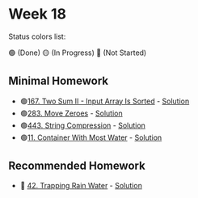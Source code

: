 # Week 18

Status colors list:

🟢 (Done)
🟡 (In Progress)
🔴 (Not Started)

## Minimal Homework

- 🟢[167. Two Sum II - Input Array Is Sorted](https://leetcode.com/problems/two-sum-ii-input-array-is-sorted/description/) - [Solution](TwoSumII-InputArrayIsSorted.java)
- 🟢[283. Move Zeroes](https://leetcode.com/problems/move-zeroes/description/) - [Solution](MoveZeroes.java)
- 🟢[443. String Compression](https://leetcode.com/problems/string-compression/description/) - [Solution](StringCompression.java)
- 🟢[11. Container With Most Water](https://leetcode.com/problems/container-with-most-water/description/) - [Solution](ContainerWithMostWater.java)

## Recommended Homework

- :red_circle: [42. Trapping Rain Water](https://leetcode.com/problems/trapping-rain-water/description/) - [Solution]()
